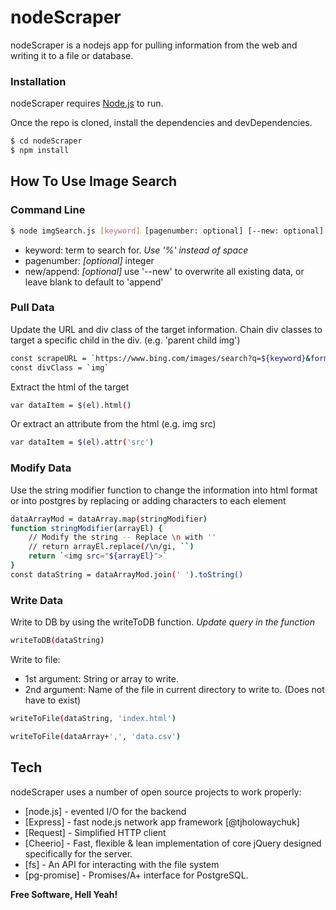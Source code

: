 # nodeScraper
nodeScraper is a nodejs app for pulling information from the web and writing it to a file or database.

### Installation
nodeScraper requires [Node.js](https://nodejs.org/) to run.

Once the repo is cloned, install the dependencies and devDependencies.

```sh
$ cd nodeScraper
$ npm install
```

## How To Use Image Search
### Command Line
```sh
$ node imgSearch.js [keyword] [pagenumber: optional] [--new: optional]
```
- keyword: term to search for. *Use '%' instead of space*
- pagenumber: *[optional]* integer
- new/append: *[optional]* use '--new' to overwrite all existing data, or leave blank to default to 'append'

### Pull Data
Update the URL and div class of the target information. Chain div classes to target a specific child in the div. (e.g. 'parent child img')
```sh
const scrapeURL = `https://www.bing.com/images/search?q=${keyword}&form=HDRSC2&first=${firstImg}&cw=1243&ch=698`
const divClass = `img`
```

Extract the html of the target
```sh
var dataItem = $(el).html()
```

Or extract an attribute from the html (e.g. img src)
```sh
var dataItem = $(el).attr('src')
```

### Modify Data
Use the string modifier function to change the information into html format or into postgres by replacing or adding characters to each element
```sh
dataArrayMod = dataArray.map(stringModifier)
function stringModifier(arrayEl) {
	// Modify the string -- Replace \n with ''
	// return arrayEl.replace(/\n/gi, ``)
	return `<img src="${arrayEl}">`
}
const dataString = dataArrayMod.join(' ').toString()
```

### Write Data
Write to DB by using the writeToDB function. *Update query in the function*
```sh
writeToDB(dataString)
```

Write to file:
- 1st argument: String or array to write.
- 2nd argument: Name of the file in current directory to write to. (Does not have to exist)
```sh
writeToFile(dataString, 'index.html')
```

```sh
writeToFile(dataArray+',', 'data.csv')
```

## Tech
nodeScraper uses a number of open source projects to work properly:

* [node.js] - evented I/O for the backend
* [Express] - fast node.js network app framework [@tjholowaychuk]
* [Request] - Simplified HTTP client
* [Cheerio] - Fast, flexible & lean implementation of core jQuery designed specifically for the server.
* [fs] -  An API for interacting with the file system
* [pg-promise] - Promises/A+ interface for PostgreSQL.




**Free Software, Hell Yeah!**
